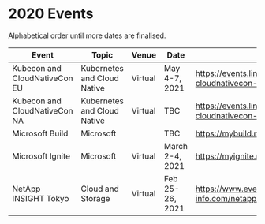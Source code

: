 # 2020 Events

Alphabetical order until more dates are finalised.

Event | Topic | Venue | Date | Link
-|-|-|-|-
Kubecon and CloudNativeCon EU | Kubernetes and Cloud Native | Virtual | May 4-7, 2021| https://events.linuxfoundation.org/kubecon-cloudnativecon-europe/
Kubecon and CloudNativeCon NA | Kubernetes and Cloud Native | Virtual | TBC | https://events.linuxfoundation.org/kubecon-cloudnativecon-north-america/register/
Microsoft Build | Microsoft | | TBC | https://mybuild.microsoft.com/
Microsoft Ignite | Microsoft | Virtual | March 2-4, 2021 | https://myignite.microsoft.com/home
NetApp INSIGHT Tokyo | Cloud and Storage | Virtual | Feb 25-26, 2021 | https://www.event-info.com/netapp_insight_pre/registration/registration.html
